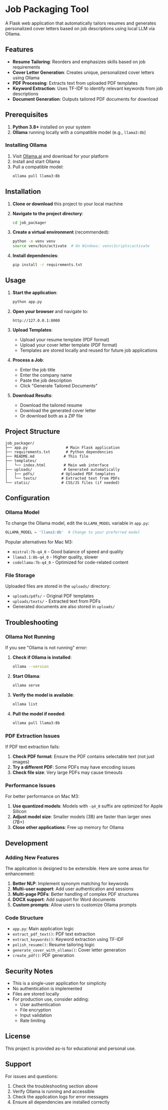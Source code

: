 # Job Packaging Tool

A Flask web application that automatically tailors resumes and generates personalized cover letters based on job descriptions using local LLM via Ollama.

## Features

- **Resume Tailoring**: Reorders and emphasizes skills based on job requirements
- **Cover Letter Generation**: Creates unique, personalized cover letters using Ollama
- **PDF Processing**: Extracts text from uploaded PDF templates
- **Keyword Extraction**: Uses TF-IDF to identify relevant keywords from job descriptions
- **Document Generation**: Outputs tailored PDF documents for download

## Prerequisites

1. **Python 3.8+** installed on your system
2. **Ollama** running locally with a compatible model (e.g., `llama3:8b`)

### Installing Ollama

1. Visit [Ollama.ai](https://ollama.ai) and download for your platform
2. Install and start Ollama
3. Pull a compatible model:
   ```bash
   ollama pull llama3:8b
   ```

## Installation

1. **Clone or download** this project to your local machine

2. **Navigate to the project directory**:
   ```bash
   cd job_packager
   ```

3. **Create a virtual environment** (recommended):
   ```bash
   python -m venv venv
   source venv/bin/activate  # On Windows: venv\Scripts\activate
   ```

4. **Install dependencies**:
   ```bash
   pip install -r requirements.txt
   ```

## Usage

1. **Start the application**:
   ```bash
   python app.py
   ```

2. **Open your browser** and navigate to:
   ```
   http://127.0.0.1:8000
   ```

3. **Upload Templates**:
   - Upload your resume template (PDF format)
   - Upload your cover letter template (PDF format)
   - Templates are stored locally and reused for future job applications

4. **Process a Job**:
   - Enter the job title
   - Enter the company name
   - Paste the job description
   - Click "Generate Tailored Documents"

5. **Download Results**:
   - Download the tailored resume
   - Download the generated cover letter
   - Or download both as a ZIP file

## Project Structure

```
job_packager/
├── app.py                 # Main Flask application
├── requirements.txt       # Python dependencies
├── README.md             # This file
├── templates/
│   └── index.html        # Main web interface
├── uploads/              # Generated automatically
│   ├── pdfs/            # Uploaded PDF templates
│   └── texts/           # Extracted text from PDFs
└── static/              # CSS/JS files (if needed)
```

## Configuration

### Ollama Model

To change the Ollama model, edit the `OLLAMA_MODEL` variable in `app.py`:

```python
OLLAMA_MODEL = 'llama3:8b'  # Change to your preferred model
```

Popular alternatives for Mac M3:
- `mistral:7b-q4_0` - Good balance of speed and quality
- `llama3.1:8b-q4_0` - Higher quality, slower
- `codellama:7b-q4_0` - Optimized for code-related content

### File Storage

Uploaded files are stored in the `uploads/` directory:
- `uploads/pdfs/` - Original PDF templates
- `uploads/texts/` - Extracted text from PDFs
- Generated documents are also stored in `uploads/`

## Troubleshooting

### Ollama Not Running

If you see "Ollama is not running" error:

1. **Check if Ollama is installed**:
   ```bash
   ollama --version
   ```

2. **Start Ollama**:
   ```bash
   ollama serve
   ```

3. **Verify the model is available**:
   ```bash
   ollama list
   ```

4. **Pull the model if needed**:
   ```bash
   ollama pull llama3:8b
   ```

### PDF Extraction Issues

If PDF text extraction fails:

1. **Check PDF format**: Ensure the PDF contains selectable text (not just images)
2. **Try a different PDF**: Some PDFs may have encoding issues
3. **Check file size**: Very large PDFs may cause timeouts

### Performance Issues

For better performance on Mac M3:

1. **Use quantized models**: Models with `-q4_0` suffix are optimized for Apple Silicon
2. **Adjust model size**: Smaller models (3B) are faster than larger ones (7B+)
3. **Close other applications**: Free up memory for Ollama

## Development

### Adding New Features

The application is designed to be extensible. Here are some areas for enhancement:

1. **Better NLP**: Implement synonym matching for keywords
2. **Multi-user support**: Add user authentication and sessions
3. **Multi-page PDFs**: Better handling of complex PDF structures
4. **DOCX support**: Add support for Word documents
5. **Custom prompts**: Allow users to customize Ollama prompts

### Code Structure

- `app.py`: Main application logic
- `extract_pdf_text()`: PDF text extraction
- `extract_keywords()`: Keyword extraction using TF-IDF
- `polish_resume()`: Resume tailoring logic
- `generate_cover_with_ollama()`: Cover letter generation
- `create_pdf()`: PDF generation

## Security Notes

- This is a single-user application for simplicity
- No authentication is implemented
- Files are stored locally
- For production use, consider adding:
  - User authentication
  - File encryption
  - Input validation
  - Rate limiting

## License

This project is provided as-is for educational and personal use.

## Support

For issues and questions:

1. Check the troubleshooting section above
2. Verify Ollama is running and accessible
3. Check the application logs for error messages
4. Ensure all dependencies are installed correctly
